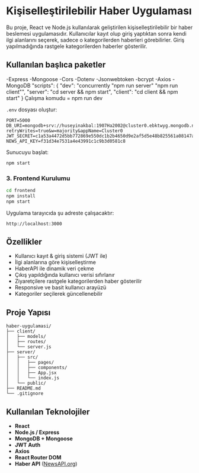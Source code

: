 #  Kişiselleştirilebilir Haber Uygulaması

Bu proje, React ve Node.js kullanılarak geliştirilen kişiselleştirilebilir bir haber beslemesi uygulamasıdır. Kullanıcılar kayıt olup giriş yaptıktan sonra kendi ilgi alanlarını seçerek, sadece o kategorilerden haberleri görebilirler. Giriş yapılmadığında rastgele kategorilerden haberler gösterilir.

## Kullanılan başlıca paketler
-Express
-Mongoose
-Cors
-Dotenv
-Jsonwebtoken
-bcrypt
-Axios
-MongoDB
"scripts": {
  "dev": "concurrently \"npm run server\" \"npm run client\"",
  "server": "cd server && npm start",
  "client": "cd client && npm start"
}
Çalışma komudu = npm run dev

`.env` dosyası oluştur:

```env
PORT=5000
DB_URI=mongodb+srv://huseyinakbal:1907Ha2002@cluster0.ebktwyg.mongodb.net/?retryWrites=true&w=majority&appName=Cluster0
JWT_SECRET=c1a53a4472d5bb772869e550dc1b2b4650d9e2af5d5e48b825561a08147aba51
NEWS_API_KEY=f31d34e7531a4e43991c1c9b3d0581c8
```

Sunucuyu başlat:

```bash
npm start
```

### 3. Frontend Kurulumu

```bash
cd frontend
npm install
npm start
```

Uygulama tarayıcıda şu adreste çalışacaktır:
```
http://localhost:3000
```

## Özellikler

-  Kullanıcı kayıt & giriş sistemi (JWT ile)
-  İlgi alanlarına göre kişiselleştirme
-  HaberAPI ile dinamik veri çekme
-  Çıkış yapıldığında kullanıcı verisi sıfırlanır
-  Ziyaretçilere rastgele kategorilerden haber gösterilir
-  Responsive ve basit kullanıcı arayüzü
-  Kategoriler seçilerek güncellenebilir

##  Proje Yapısı

```
haber-uygulamasi/
├── client/
│   ├── models/
│   ├── routes/
│   └── server.js
├── server/
│   ├── src/
│   │   ├── pages/
│   │   ├── components/
│   │   ├── App.jsx
│   │   └── index.js
│   └── public/
├── README.md
└── .gitignore
```

## Kullanılan Teknolojiler

- **React**
- **Node.js / Express**
- **MongoDB + Mongoose**
- **JWT Auth**
- **Axios**
- **React Router DOM**
- **Haber API** ([NewsAPI.org](https://newsapi.org/))